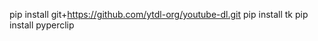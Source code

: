 pip install git+https://github.com/ytdl-org/youtube-dl.git <!--- This installs youtube-dl library from their latest master branch  youtube-dl  Version 2021.12.17!--->
pip install tk  <!---0.1.0!--->
pip install pyperclip  <!---1.8.2!--->
